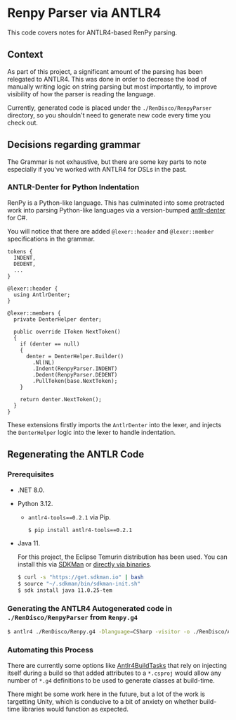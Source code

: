 # Renpy Parser via ANTLR4

This code covers notes for ANTLR4-based RenPy parsing.

## Context

As part of this project, a significant amount of the parsing has been relegated to ANTLR4. This was done in order to decrease the load of manually writing logic on string parsing but most importantly, to improve visibility of how the parser is reading the language.

Currently, generated code is placed under the `./RenDisco/RenpyParser` directory, so you shouldn't need to generate new code every time you check out.

## Decisions regarding grammar

The Grammar is not exhaustive, but there are some key parts to note especially if you've worked with ANTLR4 for DSLs in the past.

### ANTLR-Denter for Python Indentation

RenPy is a Python-like language. This has culminated into some protracted work into parsing Python-like languages via a version-bumped [antlr-denter](https://github.com/aaartrtrt/antlr-denter) for C#.
  
You will notice that there are added `@lexer::header` and `@lexer::member` specifications in the grammar.

```antlr4
tokens {
  INDENT,
  DEDENT,
  ...
}

@lexer::header {
  using AntlrDenter;
}

@lexer::members {
  private DenterHelper denter;

  public override IToken NextToken()
  {
    if (denter == null)
    {
      denter = DenterHelper.Builder()
        .Nl(NL)
        .Indent(RenpyParser.INDENT)
        .Dedent(RenpyParser.DEDENT)
        .PullToken(base.NextToken);
    }

    return denter.NextToken();
  }
}
```

These extensions firstly imports the `AntlrDenter` into the lexer, and injects the `DenterHelper` logic into the lexer to handle indentation.

## Regenerating the ANTLR Code

### Prerequisites

* .NET 8.0.
* Python 3.12.
    * `antlr4-tools==0.2.1` via Pip.

        ```sh
        $ pip install antlr4-tools==0.2.1
        ```
* Java 11.

    For this project, the Eclipse Temurin distribution has been used. You can install this via [SDKMan](https://sdkman.io/jdks#tem) or [directly via binaries](https://adoptium.net/temurin/releases/?version=11).

    ```sh
    $ curl -s "https://get.sdkman.io" | bash
    $ source "~/.sdkman/bin/sdkman-init.sh"
    $ sdk install java 11.0.25-tem
    ```

### Generating the ANTLR4 Autogenerated code in `./RenDisco/RenpyParser` from `Renpy.g4`

```sh
$ antlr4 ./RenDisco/Renpy.g4 -Dlanguage=CSharp -visitor -o ./RenDisco/Antlr4
```

### Automating this Process

There are currently some options like [Antlr4BuildTasks](https://github.com/kaby76/Antlr4BuildTasks) that rely on injecting itself during a build so that added attributes to a `*.csproj` would allow any number of `*.g4` definitions to be used to generate classes at build-time.

There might be some work here in the future, but a lot of the work is targetting Unity, which is conducive to a bit of anxiety on whether build-time libraries would function as expected.
